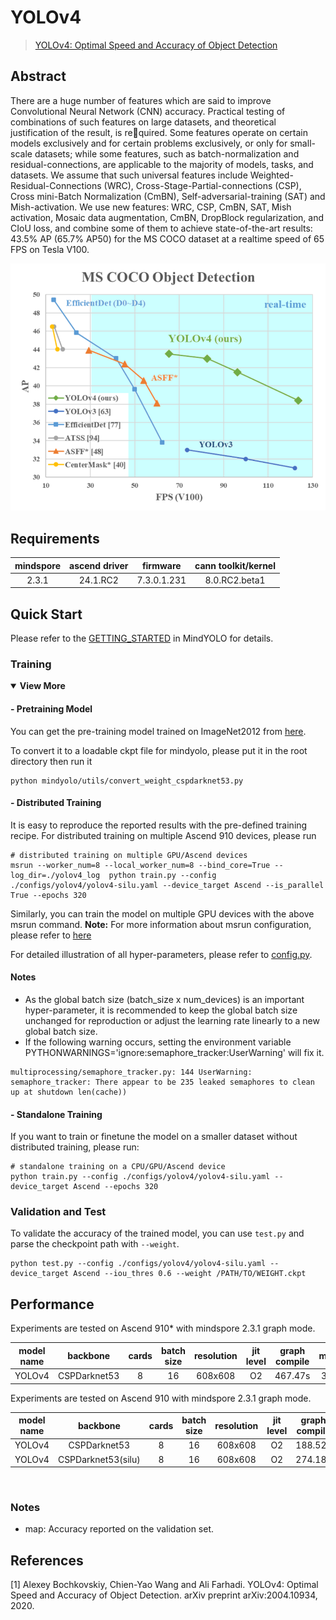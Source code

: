 # YOLOv4

> [YOLOv4: Optimal Speed and Accuracy of Object Detection](https://arxiv.org/pdf/2004.10934.pdf)

## Abstract
There are a huge number of features which are said to
improve Convolutional Neural Network (CNN) accuracy.
Practical testing of combinations of such features on large
datasets, and theoretical justification of the result, is required. Some features operate on certain models exclusively
and for certain problems exclusively, or only for small-scale
datasets; while some features, such as batch-normalization
and residual-connections, are applicable to the majority of
models, tasks, and datasets. We assume that such universal
features include Weighted-Residual-Connections (WRC),
Cross-Stage-Partial-connections (CSP), Cross mini-Batch
Normalization (CmBN), Self-adversarial-training (SAT)
and Mish-activation. We use new features: WRC, CSP,
CmBN, SAT, Mish activation, Mosaic data augmentation,
CmBN, DropBlock regularization, and CIoU loss, and combine some of them to achieve state-of-the-art results: 43.5%
AP (65.7% AP50) for the MS COCO dataset at a realtime speed of 65 FPS on Tesla V100.

<div align=center>
<img src="https://github.com/yuedongli1/images/raw/master/mindyolo20230509.png"/>
</div>

## Requirements

| mindspore | ascend driver | firmware     | cann toolkit/kernel |
| :-------: | :-----------: | :----------: |:-------------------:|
| 2.3.1     | 24.1.RC2      | 7.3.0.1.231  |   8.0.RC2.beta1     |

## Quick Start

Please refer to the [GETTING_STARTED](https://github.com/mindspore-lab/mindyolo/blob/master/GETTING_STARTED.md) in MindYOLO for details.

### Training

<details open>
<summary><b>View More</b></summary>

#### - Pretraining Model

You can get the pre-training model trained on ImageNet2012 from [here](https://download.mindspore.cn/model_zoo/r1.2/cspdarknet53_ascend_v120_imagenet2012_official_cv_bs64_top1acc7854_top5acc9428/cspdarknet53_ascend_v120_imagenet2012_official_cv_bs64_top1acc7854_top5acc9428.ckpt).

To convert it to a loadable ckpt file for mindyolo, please put it in the root directory then run it
```shell
python mindyolo/utils/convert_weight_cspdarknet53.py
```

#### - Distributed Training

It is easy to reproduce the reported results with the pre-defined training recipe. For distributed training on multiple Ascend 910 devices, please run
```shell
# distributed training on multiple GPU/Ascend devices
msrun --worker_num=8 --local_worker_num=8 --bind_core=True --log_dir=./yolov4_log  python train.py --config ./configs/yolov4/yolov4-silu.yaml --device_target Ascend --is_parallel True --epochs 320
```

Similarly, you can train the model on multiple GPU devices with the above msrun command.
**Note:** For more information about msrun configuration, please refer to [here](https://www.mindspore.cn/tutorials/experts/zh-CN/r2.3.1/parallel/msrun_launcher.html)

For detailed illustration of all hyper-parameters, please refer to [config.py](https://github.com/mindspore-lab/mindyolo/blob/master/mindyolo/utils/config.py).

#### Notes 
- As the global batch size  (batch_size x num_devices) is an important hyper-parameter, it is recommended to keep the global batch size unchanged for reproduction or adjust the learning rate linearly to a new global batch size.
- If the following warning occurs, setting the environment variable PYTHONWARNINGS='ignore:semaphore_tracker:UserWarning' will fix it.
```shell
multiprocessing/semaphore_tracker.py: 144 UserWarning: semaphore_tracker: There appear to be 235 leaked semaphores to clean up at shutdown len(cache))
```

#### - Standalone Training

If you want to train or finetune the model on a smaller dataset without distributed training, please run:

```shell
# standalone training on a CPU/GPU/Ascend device
python train.py --config ./configs/yolov4/yolov4-silu.yaml --device_target Ascend --epochs 320
```

</details>

### Validation and Test

To validate the accuracy of the trained model, you can use `test.py` and parse the checkpoint path with `--weight`.

```
python test.py --config ./configs/yolov4/yolov4-silu.yaml --device_target Ascend --iou_thres 0.6 --weight /PATH/TO/WEIGHT.ckpt
```

## Performance

Experiments are tested on Ascend 910* with mindspore 2.3.1 graph mode.

| model name |     backbone    | cards  | batch size | resolution |  jit level  | graph compile | ms/step | img/s  |  map  |         recipe          |                                                            weight                                                             |
| :--------: |      :---:      |  :---: |   :---:    |   :---:    |    :---:    |     :---:     |  :---:  | :---:  |:-----:|:-----------------------:|:-----------------------------------------------------------------------------------------------------------------------------:|
|   YOLOv4   |   CSPDarknet53  |    8   |     16     |   608x608  |     O2      |    467.47s    | 308.43  | 415.01 | 46.1% |  [yaml](./yolov4.yaml)  | [weights](https://download-mindspore.osinfra.cn/toolkits/mindyolo/yolov4/yolov4-cspdarknet53_320e_map454-64b8506f-910v2.ckpt) |


Experiments are tested on Ascend 910 with mindspore 2.3.1 graph mode.

| model name |     backbone       | cards  | batch size | resolution |  jit level  | graph compile | ms/step | img/s  |  map  |            recipe            |                                                        weight                                                        |
| :--------: |        :---:       |  :---: |   :---:    |   :---:    |    :---:    |     :---:     |  :---:  | :---:  |:-----:|:----------------------------:|:--------------------------------------------------------------------------------------------------------------------:|
|   YOLOv4   |    CSPDarknet53    |    8   |     16     |   608x608  |     O2      |    188.52s    | 505.98  | 252.97 | 45.4% |    [yaml](./yolov4.yaml)     |   [weights](https://download.mindspore.cn/toolkits/mindyolo/yolov4/yolov4-cspdarknet53_320e_map454-50172f93.ckpt)    |
|   YOLOv4   | CSPDarknet53(silu) |    8   |     16     |   608x608  |     O2      |    274.18s    | 443.21  | 288.80 | 45.8% |  [yaml](./yolov4-silu.yaml)  | [weights](https://download.mindspore.cn/toolkits/mindyolo/yolov4/yolov4-cspdarknet53_silu_320e_map458-bdfc3205.ckpt) |


<br>

### Notes

- map: Accuracy reported on the validation set.

## References

<!--- Guideline: Citation format should follow GB/T 7714. -->
[1] Alexey Bochkovskiy, Chien-Yao Wang and Ali Farhadi. YOLOv4: Optimal Speed and Accuracy of Object Detection. arXiv preprint arXiv:2004.10934, 2020.
